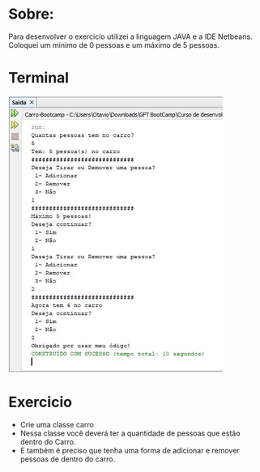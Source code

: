 <h1>Sobre:</h1>
  Para desenvolver o exercicio utilizei a linguagem JAVA e a IDE Netbeans.
  Coloquei um minimo de 0 pessoas e um máximo de 5 pessoas.

<h1>Terminal</h1>
<img src="imagens/Screenshot.JPG">

<h1>Exercicio</h1>

<ul>
  <li>Crie uma classe carro</li>
  <li>Nessa classe você deverá ter a quantidade de pessoas que estão dentro do Carro.</li>
  <li>E também é preciso que tenha uma forma de adicionar e remover pessoas de dentro do carro.</li>
</ul>

